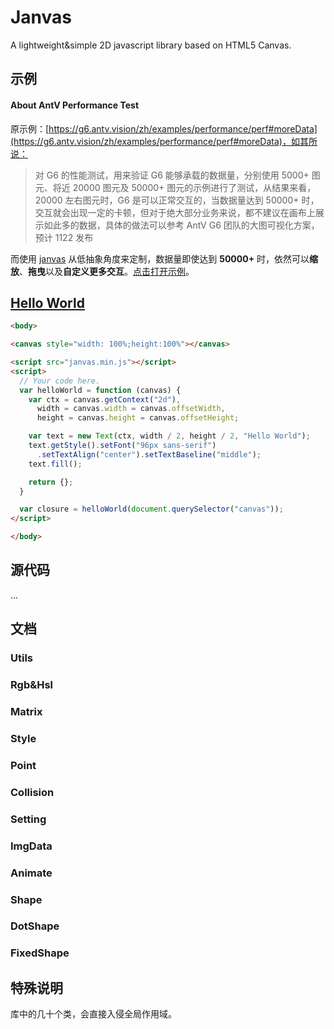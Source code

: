# Janvas

A lightweight&amp;simple 2D javascript library based on HTML5 Canvas.

## 示例

#### About AntV Performance Test

原示例：[https://g6.antv.vision/zh/examples/performance/perf#moreData](https://g6.antv.vision/zh/examples/performance/perf#moreData)，如其所说：

> 对 G6 的性能测试，用来验证 G6 能够承载的数据量，分别使用 5000+ 图元、将近 20000 图元及 50000+ 图元的示例进行了测试，从结果来看，20000 左右图元时，G6 是可以正常交互的，当数据量达到 50000+ 时，交互就会出现一定的卡顿，但对于绝大部分业务来说，都不建议在画布上展示如此多的数据，具体的做法可以参考 AntV G6 团队的大图可视化方案，预计 1122 发布

而使用 [janvas](./dist/janvas.min.js) 从低抽象角度来定制，数据量即使达到 **50000\+** 时，依然可以**缩放**、**拖曳**以及**自定义更多交互**。[点击打开示例](https://jarenchow.github.io/Janvas/examples/about_antv_performance_test.html)。

## [Hello World](./examples/hello_world.html)

```html
<body>

<canvas style="width: 100%;height:100%"></canvas>

<script src="janvas.min.js"></script>
<script>
  // Your code here.
  var helloWorld = function (canvas) {
    var ctx = canvas.getContext("2d"),
      width = canvas.width = canvas.offsetWidth,
      height = canvas.height = canvas.offsetHeight;

    var text = new Text(ctx, width / 2, height / 2, "Hello World");
    text.getStyle().setFont("96px sans-serif")
      .setTextAlign("center").setTextBaseline("middle");
    text.fill();

    return {};
  }

  var closure = helloWorld(document.querySelector("canvas"));
</script>

</body>
```

## 源代码

...

## 文档

### Utils

### Rgb&Hsl

### Matrix

### Style

### Point

### Collision

### Setting

### ImgData

### Animate

### Shape

### DotShape

### FixedShape

## 特殊说明

库中的几十个类，会直接入侵全局作用域。

